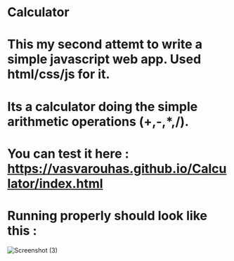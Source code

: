 # Calculator
# This my second attemt to write a simple javascript web app. Used html/css/js for it.
# Its a calculator doing the simple arithmetic operations (+,-,*,/).
# You can test it here : https://vasvarouhas.github.io/Calculator/index.html
# Running properly should look like this : 
![Screenshot (3)](https://github.com/VasVarouhas/Calculator/assets/131968265/c3532b97-165e-4626-9493-5be9127c2b67)
